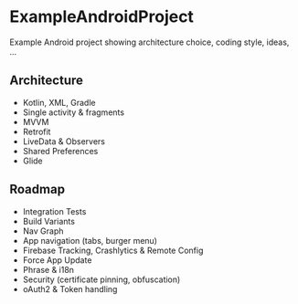 # ExampleAndroidProject
Example Android project showing architecture choice, coding style, ideas, ...

## Architecture
* Kotlin, XML, Gradle
* Single activity & fragments
* MVVM
* Retrofit
* LiveData & Observers
* Shared Preferences
* Glide

## Roadmap
* Integration Tests
* Build Variants
* Nav Graph
* App navigation (tabs, burger menu)
* Firebase Tracking, Crashlytics & Remote Config
* Force App Update
* Phrase & i18n
* Security (certificate pinning, obfuscation)
* oAuth2 & Token handling
